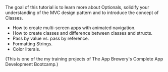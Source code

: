 

The goal of this tutorial is to learn more about Optionals, solidify your understanding of the MVC design pattern and to introduce the concept of Classes.


- How to create multi-screen apps with animated navigation.
- How to create classes and difference between classes and structs.
- Pass by value vs. pass by reference.
- Formatting Strings.
- Color literals.


(This is one of the my training projects of The App Brewery's Complete App Development Bootcamp.)
